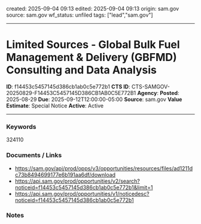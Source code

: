 created: 2025-09-04 09:13
edited: 2025-09-04 09:13
origin: sam.gov
source: sam.gov
wf_status: unfiled
tags: ["lead","sam.gov"]

---

# Limited Sources - Global Bulk Fuel Management & Delivery (GBFMD) Consulting and Data Analysis

**ID**: f14453c5457145d386cb1ab0c5e772b1
**CTS ID**: CTS-SAMGOV-20250829-F14453C5457145D386CB1AB0C5E772B1
**Agency**: 
**Posted**: 2025-08-29
**Due**: 2025-09-12T12:00:00-05:00
**Source**: sam.gov
**Value Estimate**: Special Notice
**Active**: Active

---

### Keywords
324110

### Documents / Links
- <https://sam.gov/api/prod/opps/v3/opportunities/resources/files/ad1211dc73b8494699177e6b191aa6df/download>
- <https://api.sam.gov/prod/opportunities/v2/search?noticeid=f14453c5457145d386cb1ab0c5e772b1&limit=1>
- <https://api.sam.gov/prod/opportunities/v1/noticedesc?noticeid=f14453c5457145d386cb1ab0c5e772b1>

### Notes

